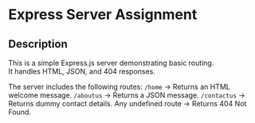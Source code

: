 # Express Server Assignment

## Description
This is a simple Express.js server demonstrating basic routing.  
It handles HTML, JSON, and 404 responses.

The server includes the following routes:
`/home` → Returns an HTML welcome message.
`/aboutus` → Returns a JSON message.
`/contactus` → Returns dummy contact details.
Any undefined route → Returns 404 Not Found.



